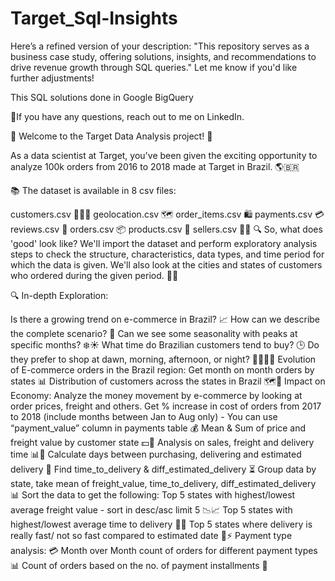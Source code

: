 # Target_Sql-Insights

Here’s a refined version of your description: "This repository serves as a business case study, offering solutions, insights, and recommendations to drive revenue growth through SQL queries." Let me know if you'd like further adjustments!

This SQL solutions done in Google BigQuery

🔗If you have any questions, reach out to me on LinkedIn.

🚀 Welcome to the Target Data Analysis project! 🎉

As a data scientist at Target, you've been given the exciting opportunity to analyze 100k orders from 2016 to 2018 made at Target in Brazil. 🌎🇧🇷

📚 The dataset is available in 8 csv files:

customers.csv 🧑‍🤝‍🧑 geolocation.csv 🗺️ order_items.csv 🛍️ payments.csv 💳 reviews.csv 📝 orders.csv 📦 products.csv 📝 sellers.csv 👩‍💼 🔍 So, what does 'good' look like? We'll import the dataset and perform exploratory analysis steps to check the structure, characteristics, data types, and time period for which the data is given. We'll also look at the cities and states of customers who ordered during the given period. 🕵️‍♀️

🔍 In-depth Exploration:

Is there a growing trend on e-commerce in Brazil? 📈 How can we describe the complete scenario? 🤔 Can we see some seasonality with peaks at specific months? ❄️☀️ What time do Brazilian customers tend to buy? 🕒 Do they prefer to shop at dawn, morning, afternoon, or night? 🌅🌇🌄🌃 Evolution of E-commerce orders in the Brazil region: Get month on month orders by states 📊 Distribution of customers across the states in Brazil 🗺️👥 Impact on Economy: Analyze the money movement by e-commerce by looking at order prices, freight and others. Get % increase in cost of orders from 2017 to 2018 (include months between Jan to Aug only) - You can use “payment_value” column in payments table 💰 Mean & Sum of price and freight value by customer state 💵🚛 Analysis on sales, freight and delivery time 📊🚚 Calculate days between purchasing, delivering and estimated delivery 📅 Find time_to_delivery & diff_estimated_delivery ⏳ Group data by state, take mean of freight_value, time_to_delivery, diff_estimated_delivery 📊 Sort the data to get the following: Top 5 states with highest/lowest average freight value - sort in desc/asc limit 5 📉📈 Top 5 states with highest/lowest average time to delivery 🚛⏰ Top 5 states where delivery is really fast/ not so fast compared to estimated date 🚚⚡ Payment type analysis: 💳 Month over Month count of orders for different payment types 📊 Count of orders based on the no. of payment installments 🔢
